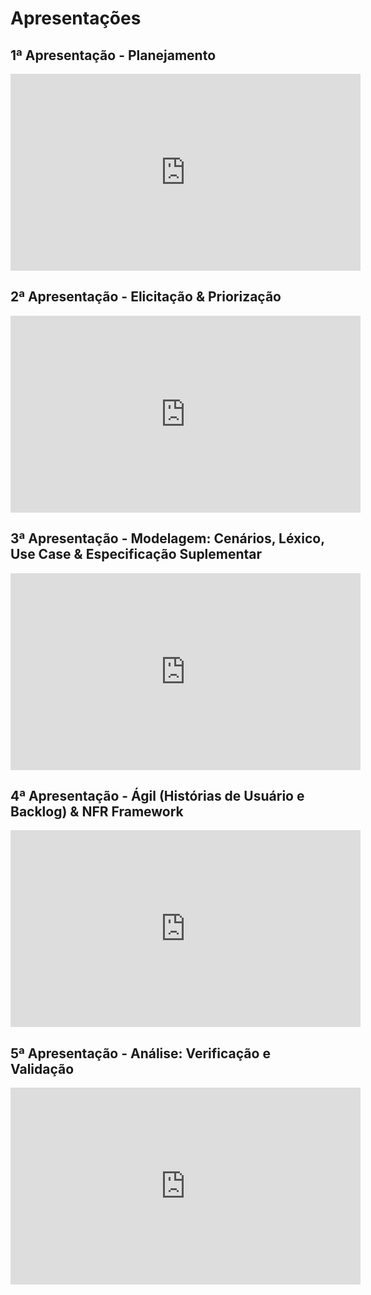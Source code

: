 # Apresentações

## 1ª Apresentação - Planejamento

<iframe width="560" height="315" src="https://www.youtube.com/embed/pUjCC19HF8g" frameborder="0" allow="accelerometer; autoplay; clipboard-write; encrypted-media; gyroscope; picture-in-picture" allowfullscreen></iframe>

## 2ª Apresentação - Elicitação & Priorização

<iframe width="560" height="315" src="https://www.youtube.com/embed/ZTuDmt0uc40" frameborder="0" allow="accelerometer; autoplay; clipboard-write; encrypted-media; gyroscope; picture-in-picture" allowfullscreen></iframe>

## 3ª Apresentação - Modelagem: Cenários, Léxico, Use Case & Especificação Suplementar

<iframe width="560" height="315" src="https://www.youtube.com/embed/2VuCvrtrm0Y" frameborder="0" allow="accelerometer; autoplay; clipboard-write; encrypted-media; gyroscope; picture-in-picture" allowfullscreen></iframe>

## 4ª Apresentação - Ágil (Histórias de Usuário e Backlog) & NFR Framework

<iframe width="560" height="315" src="https://www.youtube.com/embed/kgBmVIejfn0" frameborder="0" allow="accelerometer; autoplay; clipboard-write; encrypted-media; gyroscope; picture-in-picture" allowfullscreen></iframe>

## 5ª Apresentação - Análise: Verificação e Validação

<iframe width="560" height="315" src="https://www.youtube.com/embed/s7ad6vfkji4" frameborder="0" allow="accelerometer; autoplay; clipboard-write; encrypted-media; gyroscope; picture-in-picture" allowfullscreen></iframe>
